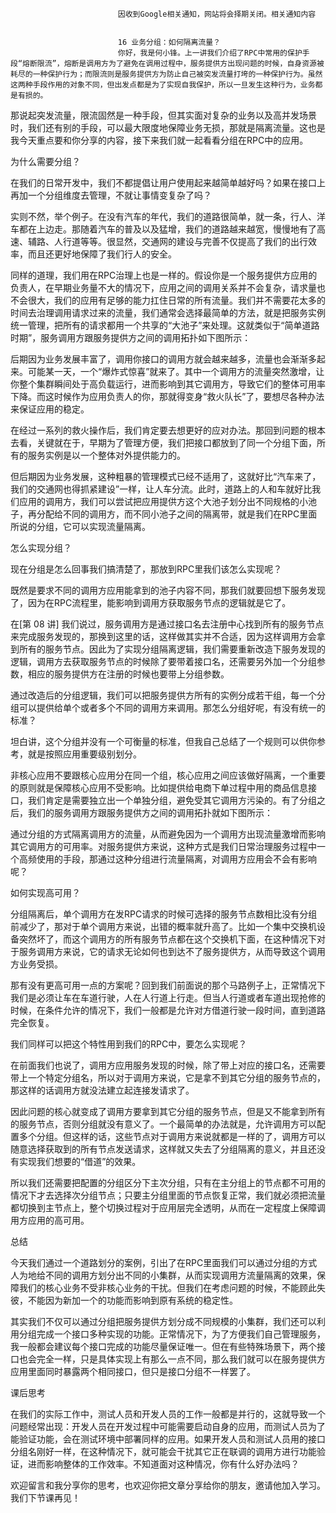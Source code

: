 
                            
                            因收到Google相关通知，网站将会择期关闭。相关通知内容
                            
                            
                            16 业务分组：如何隔离流量？
                            你好，我是何小锋。上一讲我们介绍了RPC中常用的保护手段“熔断限流”，熔断是调用方为了避免在调用过程中，服务提供方出现问题的时候，自身资源被耗尽的一种保护行为；而限流则是服务提供方为防止自己被突发流量打垮的一种保护行为。虽然这两种手段作用的对象不同，但出发点都是为了实现自我保护，所以一旦发生这种行为，业务都是有损的。

那说起突发流量，限流固然是一种手段，但其实面对复杂的业务以及高并发场景时，我们还有别的手段，可以最大限度地保障业务无损，那就是隔离流量。这也是我今天重点要和你分享的内容，接下来我们就一起看看分组在RPC中的应用。

为什么需要分组？

在我们的日常开发中，我们不都提倡让用户使用起来越简单越好吗？如果在接口上再加一个分组维度去管理，不就让事情变复杂了吗？

实则不然，举个例子。在没有汽车的年代，我们的道路很简单，就一条，行人、洋车都在上边走。那随着汽车的普及以及猛增，我们的道路越来越宽，慢慢地有了高速、辅路、人行道等等。很显然，交通网的建设与完善不仅提高了我们的出行效率，而且还更好地保障了我们行人的安全。

同样的道理，我们用在RPC治理上也是一样的。假设你是一个服务提供方应用的负责人，在早期业务量不大的情况下，应用之间的调用关系并不会复杂，请求量也不会很大，我们的应用有足够的能力扛住日常的所有流量。我们并不需要花太多的时间去治理调用请求过来的流量，我们通常会选择最简单的方法，就是把服务实例统一管理，把所有的请求都用一个共享的“大池子”来处理。这就类似于“简单道路时期”，服务调用方跟服务提供方之间的调用拓扑如下图所示：



后期因为业务发展丰富了，调用你接口的调用方就会越来越多，流量也会渐渐多起来。可能某一天，一个“爆炸式惊喜”就来了。其中一个调用方的流量突然激增，让你整个集群瞬间处于高负载运行，进而影响到其它调用方，导致它们的整体可用率下降。而这时候作为应用负责人的你，那就得变身“救火队长”了，要想尽各种办法来保证应用的稳定。

在经过一系列的救火操作后，我们肯定要去想更好的应对办法。那回到问题的根本去看，关键就在于，早期为了管理方便，我们把接口都放到了同一个分组下面，所有的服务实例是以一个整体对外提供能力的。

但后期因为业务发展，这种粗暴的管理模式已经不适用了，这就好比“汽车来了，我们的交通网也得抓紧建设”一样，让人车分流。此时，道路上的人和车就好比我们应用的调用方，我们可以尝试把应用提供方这个大池子划分出不同规格的小池子，再分配给不同的调用方，而不同小池子之间的隔离带，就是我们在RPC里面所说的分组，它可以实现流量隔离。

怎么实现分组？

现在分组是怎么回事我们搞清楚了，那放到RPC里我们该怎么实现呢？

既然是要求不同的调用方应用能拿到的池子内容不同，那我们就要回想下服务发现了，因为在RPC流程里，能影响到调用方获取服务节点的逻辑就是它了。

在[第 08 讲] 我们说过，服务调用方是通过接口名去注册中心找到所有的服务节点来完成服务发现的，那换到这里的话，这样做其实并不合适，因为这样调用方会拿到所有的服务节点。因此为了实现分组隔离逻辑，我们需要重新改造下服务发现的逻辑，调用方去获取服务节点的时候除了要带着接口名，还需要另外加一个分组参数，相应的服务提供方在注册的时候也要带上分组参数。

通过改造后的分组逻辑，我们可以把服务提供方所有的实例分成若干组，每一个分组可以提供给单个或者多个不同的调用方来调用。那怎么分组好呢，有没有统一的标准？

坦白讲，这个分组并没有一个可衡量的标准，但我自己总结了一个规则可以供你参考，就是按照应用重要级别划分。

非核心应用不要跟核心应用分在同一个组，核心应用之间应该做好隔离，一个重要的原则就是保障核心应用不受影响。比如提供给电商下单过程中用的商品信息接口，我们肯定是需要独立出一个单独分组，避免受其它调用方污染的。有了分组之后，我们的服务调用方跟服务提供方之间的调用拓扑就如下图所示：



通过分组的方式隔离调用方的流量，从而避免因为一个调用方出现流量激增而影响其它调用方的可用率。对服务提供方来说，这种方式是我们日常治理服务过程中一个高频使用的手段，那通过这种分组进行流量隔离，对调用方应用会不会有影响呢？

如何实现高可用？

分组隔离后，单个调用方在发RPC请求的时候可选择的服务节点数相比没有分组前减少了，那对于单个调用方来说，出错的概率就升高了。比如一个集中交换机设备突然坏了，而这个调用方的所有服务节点都在这个交换机下面，在这种情况下对于服务调用方来说，它的请求无论如何也到达不了服务提供方，从而导致这个调用方业务受损。

那有没有更高可用一点的方案呢？回到我们前面说的那个马路例子上，正常情况下我们是必须让车在车道行驶，人在人行道上行走。但当人行道或者车道出现抢修的时候，在条件允许的情况下，我们一般都是允许对方借道行驶一段时间，直到道路完全恢复。

我们同样可以把这个特性用到我们的RPC中，要怎么实现呢？

在前面我们也说了，调用方应用服务发现的时候，除了带上对应的接口名，还需要带上一个特定分组名，所以对于调用方来说，它是拿不到其它分组的服务节点的，那这样的话调用方就没法建立起连接发请求了。

因此问题的核心就变成了调用方要拿到其它分组的服务节点，但是又不能拿到所有的服务节点，否则分组就没有意义了。一个最简单的办法就是，允许调用方可以配置多个分组。但这样的话，这些节点对于调用方来说就都是一样的了，调用方可以随意选择获取到的所有节点发送请求，这样就又失去了分组隔离的意义，并且还没有实现我们想要的“借道”的效果。

所以我们还需要把配置的分组区分下主次分组，只有在主分组上的节点都不可用的情况下才去选择次分组节点；只要主分组里面的节点恢复正常，我们就必须把流量都切换到主节点上，整个切换过程对于应用层完全透明，从而在一定程度上保障调用方应用的高可用。

总结

今天我们通过一个道路划分的案例，引出了在RPC里面我们可以通过分组的方式人为地给不同的调用方划分出不同的小集群，从而实现调用方流量隔离的效果，保障我们的核心业务不受非核心业务的干扰。但我们在考虑问题的时候，不能顾此失彼，不能因为新加一个的功能而影响到原有系统的稳定性。

其实我们不仅可以通过分组把服务提供方划分成不同规模的小集群，我们还可以利用分组完成一个接口多种实现的功能。正常情况下，为了方便我们自己管理服务，我一般都会建议每个接口完成的功能尽量保证唯一。但在有些特殊场景下，两个接口也会完全一样，只是具体实现上有那么一点不同，那么我们就可以在服务提供方应用里面同时暴露两个相同接口，但只是接口分组不一样罢了。

课后思考

在我们的实际工作中，测试人员和开发人员的工作一般都是并行的，这就导致一个问题经常出现：开发人员在开发过程中可能需要启动自身的应用，而测试人员为了能验证功能，会在测试环境中部署同样的应用。如果开发人员和测试人员用的接口分组名刚好一样，在这种情况下，就可能会干扰其它正在联调的调用方进行功能验证，进而影响整体的工作效率。不知道面对这种情况，你有什么好办法吗？

欢迎留言和我分享你的思考，也欢迎你把文章分享给你的朋友，邀请他加入学习。我们下节课再见！

                        
                        
                            